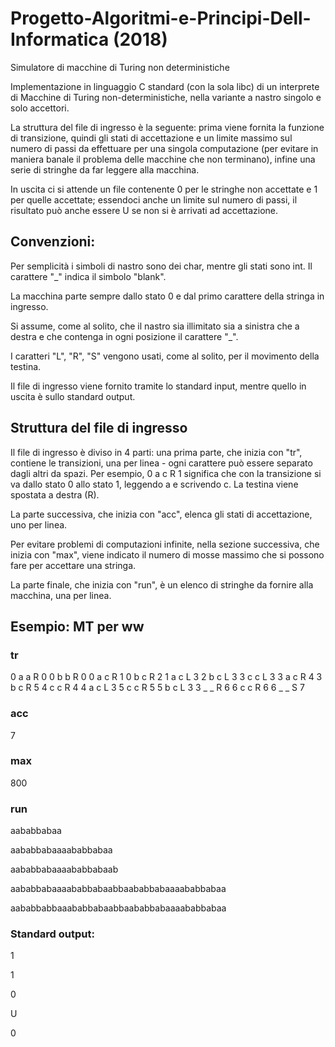 # Progetto-Algoritmi-e-Principi-Dell-Informatica (2018)

Simulatore di macchine di Turing non deterministiche

Implementazione in linguaggio C standard (con la sola libc) di un interprete di Macchine di Turing non-deterministiche, nella variante a nastro singolo e solo accettori.

La struttura del file di ingresso è la seguente: prima viene fornita la funzione di transizione, quindi gli stati di accettazione e un limite massimo sul numero di passi da effettuare per una singola computazione (per evitare in maniera banale il problema delle macchine che non terminano), infine una serie di stringhe da far leggere alla macchina.

In uscita ci si attende un file contenente 0 per le stringhe non accettate e 1 per quelle accettate; essendoci anche un limite sul numero di passi, il risultato può anche essere U se non si è arrivati ad accettazione.

## Convenzioni: 
Per semplicità i simboli di nastro sono dei char, mentre gli stati sono int. Il carattere "_" indica il simbolo "blank".

La macchina parte sempre dallo stato 0 e dal primo carattere della stringa in ingresso.

Si assume, come al solito, che il nastro sia illimitato sia a sinistra che a destra e che contenga in ogni posizione il carattere "_".

I caratteri "L", "R", "S" vengono usati, come al solito, per il movimento della testina.

Il file di ingresso viene fornito tramite lo standard input, mentre quello in uscita è sullo standard output.

## Struttura del file di ingresso
Il file di ingresso è diviso in 4 parti: una prima parte, che inizia con "tr", contiene le transizioni, una per linea - ogni carattere può essere separato dagli altri da spazi. Per esempio, 0 a c R 1 significa che con la transizione si va dallo stato 0 allo stato 1, leggendo a e scrivendo c. La testina viene spostata a destra (R).

La parte successiva, che inizia con "acc", elenca gli stati di accettazione, uno per linea.

Per evitare problemi di computazioni infinite, nella sezione successiva, che inizia con "max", viene indicato il numero di mosse massimo che si possono fare per accettare una stringa. 

La parte finale, che inizia con "run", è un elenco di stringhe da fornire alla macchina, una per linea.

## Esempio: MT per ww

### tr
0 a a R 0
0 b b R 0
0 a c R 1
0 b c R 2
1 a c L 3
2 b c L 3
3 c c L 3
3 a c R 4
3 b c R 5
4 c c R 4
4 a c L 3
5 c c R 5
5 b c L 3
3 _ _ R 6
6 c c R 6
6 _ _ S 7

### acc
7

### max
800

### run
aababbabaa

aababbabaaaababbabaa

aababbabaaaababbabaab

aababbabaaaababbabaabbaababbabaaaababbabaa

aababbabbaaababbabaabbaababbabaaaababbabaa

### Standard output:
1

1

0

U

0
